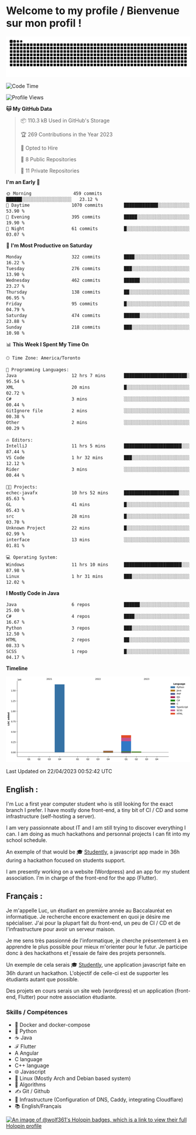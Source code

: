 # Welcome to my profile / Bienvenue sur mon profil !

![snake gif](https://github.com/wolf-361/wolf-361/blob/output/github-contribution-grid-snake.svg)

<!--START_SECTION:waka-->
![Code Time](http://img.shields.io/badge/Code%20Time-31%20hrs%2015%20mins-blue)

![Profile Views](http://img.shields.io/badge/Profile%20Views-0-blue)

**🐱 My GitHub Data** 

> 📦 110.3 kB Used in GitHub's Storage 
 > 
> 🏆 269 Contributions in the Year 2023
 > 
> 💼 Opted to Hire
 > 
> 📜 8 Public Repositories 
 > 
> 🔑 11 Private Repositories 
 > 
**I'm an Early 🐤** 

```text
🌞 Morning                459 commits         ██████░░░░░░░░░░░░░░░░░░░   23.12 % 
🌆 Daytime                1070 commits        █████████████░░░░░░░░░░░░   53.90 % 
🌃 Evening                395 commits         █████░░░░░░░░░░░░░░░░░░░░   19.90 % 
🌙 Night                  61 commits          █░░░░░░░░░░░░░░░░░░░░░░░░   03.07 % 
```
📅 **I'm Most Productive on Saturday** 

```text
Monday                   322 commits         ████░░░░░░░░░░░░░░░░░░░░░   16.22 % 
Tuesday                  276 commits         ███░░░░░░░░░░░░░░░░░░░░░░   13.90 % 
Wednesday                462 commits         ██████░░░░░░░░░░░░░░░░░░░   23.27 % 
Thursday                 138 commits         ██░░░░░░░░░░░░░░░░░░░░░░░   06.95 % 
Friday                   95 commits          █░░░░░░░░░░░░░░░░░░░░░░░░   04.79 % 
Saturday                 474 commits         ██████░░░░░░░░░░░░░░░░░░░   23.88 % 
Sunday                   218 commits         ███░░░░░░░░░░░░░░░░░░░░░░   10.98 % 
```


📊 **This Week I Spent My Time On** 

```text
🕑︎ Time Zone: America/Toronto

💬 Programming Languages: 
Java                     12 hrs 7 mins       ████████████████████████░   95.54 % 
XML                      20 mins             █░░░░░░░░░░░░░░░░░░░░░░░░   02.72 % 
C#                       3 mins              ░░░░░░░░░░░░░░░░░░░░░░░░░   00.44 % 
GitIgnore file           2 mins              ░░░░░░░░░░░░░░░░░░░░░░░░░   00.38 % 
Other                    2 mins              ░░░░░░░░░░░░░░░░░░░░░░░░░   00.29 % 

🔥 Editors: 
IntelliJ                 11 hrs 5 mins       ██████████████████████░░░   87.44 % 
VS Code                  1 hr 32 mins        ███░░░░░░░░░░░░░░░░░░░░░░   12.12 % 
Rider                    3 mins              ░░░░░░░░░░░░░░░░░░░░░░░░░   00.44 % 

🐱‍💻 Projects: 
echec-javafx             10 hrs 52 mins      █████████████████████░░░░   85.63 % 
GL                       41 mins             █░░░░░░░░░░░░░░░░░░░░░░░░   05.43 % 
src                      28 mins             █░░░░░░░░░░░░░░░░░░░░░░░░   03.70 % 
Unknown Project          22 mins             █░░░░░░░░░░░░░░░░░░░░░░░░   02.99 % 
interface                13 mins             ░░░░░░░░░░░░░░░░░░░░░░░░░   01.81 % 

💻 Operating System: 
Windows                  11 hrs 10 mins      ██████████████████████░░░   87.98 % 
Linux                    1 hr 31 mins        ███░░░░░░░░░░░░░░░░░░░░░░   12.02 % 
```

**I Mostly Code in Java** 

```text
Java                     6 repos             ██████░░░░░░░░░░░░░░░░░░░   25.00 % 
C#                       4 repos             ████░░░░░░░░░░░░░░░░░░░░░   16.67 % 
Python                   3 repos             ███░░░░░░░░░░░░░░░░░░░░░░   12.50 % 
HTML                     2 repos             ██░░░░░░░░░░░░░░░░░░░░░░░   08.33 % 
SCSS                     1 repo              █░░░░░░░░░░░░░░░░░░░░░░░░   04.17 % 
```



**Timeline**

![Lines of Code chart](https://raw.githubusercontent.com/wolf-361/wolf-361/main/assets/bar_graph.png)


 Last Updated on 22/04/2023 00:52:42 UTC
<!--END_SECTION:waka-->

## English : 

I'm Luc a first year computer student who is still looking for the exact branch I prefer. I have mostly done front-end, a tiny bit of CI / CD and some infrastructure (self-hosting a server).

I am very passionnate about IT and I am still trying to discover everything I can. I am doing as much hackathons and personnal projects I can fit into my school schedule.

An exemple of that would be 🎓 [Studently](https://github.com/wolf-361/Studently-CodeJam12), a javascript app made in 36h during a hackathon focused on students support.

I am presently working on a website (Wordpress) and an app for my student association. I'm in charge of the front-end for the app (Flutter).

## Français :

Je m'appelle Luc, un étudiant en première année au Baccalauréat en informatique. Je recherche encore exactement en quoi je désire me spécialiser. J'ai pour la plupart fait du front-end, un peu de CI / CD et de l'infrastructure pour avoir un serveur maison.

Je me sens très passionné de l'informatique, je cherche présentement à en apprendre le plus possible pour mieux m'orienter pour le futur. Je participe donc à des hackathons et j'essaie de faire des projets personnels.

Un exemple de cela serais 🎓 [Studently](https://github.com/wolf-361/Studently-CodeJam12), une application javascript faite en 36h durant un hackathon. L'objectif de celle-ci est de supporter les étudiants autant que possible.

Des projets en cours serais un site web (wordpress) et un application (front-end, Flutter) pour notre association étudiante.

###  Skills / Compétences

* 🐋 Docker and docker-compose
* 🐍 Python
* ☕ Java
* ℱ Flutter
* A Angular
* C language
* C++ language
* 🌐 Javascript
* 🐧 Linux (Mostly Arch and Debian based system)
* 🧩 Algorithms
* ✍️ Git / Github
* 📜 Infrastructure (Configuration of DNS, Caddy, integrating Cloudflare)
* 📚 English/Français

[![An image of @wolf361's Holopin badges, which is a link to view their full Holopin profile](https://holopin.me/wolf361)](https://holopin.io/@wolf361)


